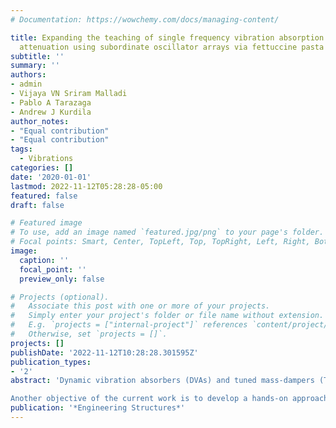 ```yaml
---
# Documentation: https://wowchemy.com/docs/managing-content/

title: Expanding the teaching of single frequency vibration absorption to broadband
  attenuation using subordinate oscillator arrays via fettuccine pasta
subtitle: ''
summary: ''
authors:
- admin
- Vijaya VN Sriram Malladi
- Pablo A Tarazaga
- Andrew J Kurdila
author_notes:
- "Equal contribution"
- "Equal contribution"
tags:
  - Vibrations
categories: []
date: '2020-01-01'
lastmod: 2022-11-12T05:28:28-05:00
featured: false
draft: false

# Featured image
# To use, add an image named `featured.jpg/png` to your page's folder.
# Focal points: Smart, Center, TopLeft, Top, TopRight, Left, Right, BottomLeft, Bottom, BottomRight.
image:
  caption: ''
  focal_point: ''
  preview_only: false

# Projects (optional).
#   Associate this post with one or more of your projects.
#   Simply enter your project's folder or file name without extension.
#   E.g. `projects = ["internal-project"]` references `content/project/deep-learning/index.md`.
#   Otherwise, set `projects = []`.
projects: []
publishDate: '2022-11-12T10:28:28.301595Z'
publication_types:
- '2'
abstract: 'Dynamic vibration absorbers (DVAs) and tuned mass-dampers (TVAs) have wide-spread applications in the aerospace industry, the automotive sector, and in civil engineering structures. There are numerous designs of active and passive vibration attenuators or absorbers that isolate structural vibrations at or around the desired frequency. All these design approaches are fundamentally different ways to modify and tune the placement of the resonant frequencies of the host structure. The current work presents a novel method to passively attenuate vibration over a broad frequency bandwidth in the presence of uncertainty. An array of linear oscillators, also referred to as subordinate oscillator arrays (SOAs), are attached to a two-degrees-of-freedom structure to produce an attenuated broadband frequency response around a target frequency. SOAs can also be interpreted as an array of DVAs and in some categories, they can be considered as an approach to meta-structures.

Another objective of the current work is to develop a hands-on approach to extend classroom teaching of vibration-attenuation using SOAs made out of fettuccine strands and modeling clay. The frequencies of the oscillators in the array are tuned by varying the length of each strand and the mass of the modeling clay attached to its tip. Uncertainty in dynamic properties of such oscillators often results in mistuned SOAs with non-uniform frequency response function. Therefore, designing and testing fettuccine-based SOAs allows students to handle cases when structural uncertainties arise in engineering systems. Additionally, some of the work in the field of meta-structures can be modeled and represented by SOAs and this will provide a straight forward way to teach students some of these contemporary concepts.'
publication: '*Engineering Structures*'
---
```

